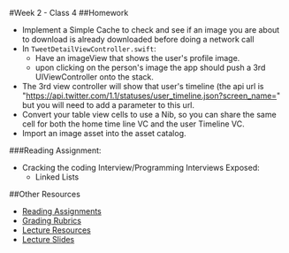 #Week 2 - Class 4
##Homework
* Implement a Simple Cache to check and see if an image you are about to download is already downloaded before doing a network call
* In `TweetDetailViewController.swift`:
	* Have an imageView that shows the user's profile image.
	* upon clicking on the person's image the app should push a 3rd UIViewController onto the stack.
* The 3rd view controller will show that user's timeline (the api url is "https://api.twitter.com/1.1/statuses/user_timeline.json?screen_name=" but you will need to add a parameter to this url.
* Convert your table view cells to use a Nib, so you can share the same cell for both the home time line VC and the user Timeline VC.
* Import an image asset into the asset catalog.

###Reading Assignment:
* Cracking the coding Interview/Programming Interviews Exposed:
  * Linked Lists

##Other Resources
* [Reading Assignments](../../Resources/ra-grading-standard/)
* [Grading Rubrics](../../Resources/)
* [Lecture Resources](lecture/)
* [Lecture Slides](https://www.icloud.com/keynote/000KMDpLPEkp73gzYutBM0RZQ#Week2_Day4)
